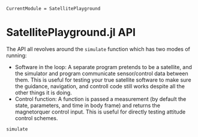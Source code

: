 ```@meta
CurrentModule = SatellitePlayground
```

# SatellitePlayground.jl API

The API all revolves around the `simulate` function which has two modes of running:
- Software in the loop: A separate program pretends to be a satellite, and the simulator and program communicate sensor/control data between them.
    This is useful for testing your true satellite software to make sure the guidance, navigation, and controll code still works despite all the other things it is doing.
- Control function: A function is passed a measurement (by default the state, parameters, and time in body frame) and returns the magnetorquer control input.
    This is useful for directly testing attitude control schemes.
```@docs
simulate
```

## 